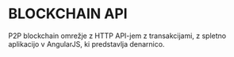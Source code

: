 # BLOCKCHAIN API
P2P blockchain omrežje z HTTP API-jem z transakcijami, z spletno aplikacijo v AngularJS, ki predstavlja denarnico.